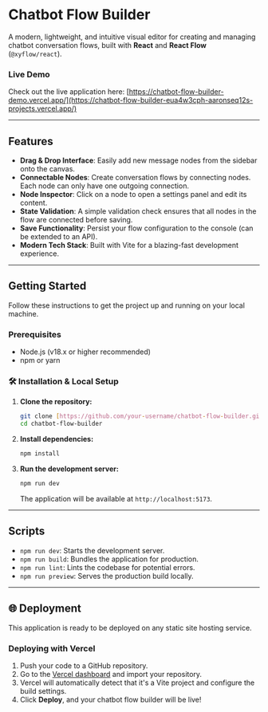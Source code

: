 # Chatbot Flow Builder

A modern, lightweight, and intuitive visual editor for creating and managing chatbot conversation flows, built with **React** and **React Flow** (`@xyflow/react`).

### Live Demo

Check out the live application here: [https://chatbot-flow-builder-demo.vercel.app/](https://chatbot-flow-builder-eua4w3cph-aaronseq12s-projects.vercel.app/)

---

## Features

-   **Drag & Drop Interface**: Easily add new message nodes from the sidebar onto the canvas.
-   **Connectable Nodes**: Create conversation flows by connecting nodes. Each node can only have one outgoing connection.
-   **Node Inspector**: Click on a node to open a settings panel and edit its content.
-   **State Validation**: A simple validation check ensures that all nodes in the flow are connected before saving.
-   **Save Functionality**: Persist your flow configuration to the console (can be extended to an API).
-   **Modern Tech Stack**: Built with Vite for a blazing-fast development experience.

---

## Getting Started

Follow these instructions to get the project up and running on your local machine.

### Prerequisites

-   Node.js (v18.x or higher recommended)
-   npm or yarn

### 🛠️ Installation & Local Setup

1.  **Clone the repository:**
    ```bash
    git clone [https://github.com/your-username/chatbot-flow-builder.git](https://github.com/your-username/chatbot-flow-builder.git)
    cd chatbot-flow-builder
    ```

2.  **Install dependencies:**
    ```bash
    npm install
    ```

3.  **Run the development server:**
    ```bash
    npm run dev
    ```
    The application will be available at `http://localhost:5173`.

---

## Scripts

-   `npm run dev`: Starts the development server.
-   `npm run build`: Bundles the application for production.
-   `npm run lint`: Lints the codebase for potential errors.
-   `npm run preview`: Serves the production build locally.

---

## 🌐 Deployment

This application is ready to be deployed on any static site hosting service.

### Deploying with Vercel

1.  Push your code to a GitHub repository.
2.  Go to the [Vercel dashboard](https://vercel.com/new) and import your repository.
3.  Vercel will automatically detect that it's a Vite project and configure the build settings.
4.  Click **Deploy**, and your chatbot flow builder will be live!
